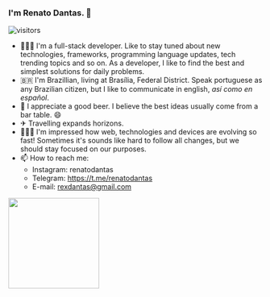 ### I'm Renato Dantas. 👋

![visitors](https://visitor-badge.glitch.me/badge?page_id=page.id)

- 👨🏻‍💻 I'm a full-stack developer. Like to stay tuned about new technologies, frameworks, programming language updates, tech trending topics and so on. As a developer, I like to find the best and simplest solutions for daily problems.
- 🇧🇷 I'm Brazillian, living at Brasília, Federal District. Speak portuguese as any Brazilian citizen, but I like to communicate in english, _así como en español_.
- 🍺 I appreciate a good beer. I believe the best ideas usually come from a bar table. 😄
- ✈ Travelling expands horizons.
- 🙆🏽‍♂️ I'm impressed how web, technologies and devices are evolving so fast! Sometimes it's sounds like hard to follow all changes, but we should stay focused on our purposes.
- 📫 How to reach me:
  - Instagram: renatodantas
  - Telegram: https://t.me/renatodantas
  - E-mail: rexdantas@gmail.com

<img height="180em" src="https://github-readme-stats.vercel.app/api?username=renatodantas&show_icons=true&hide_border=true&&count_private=true&include_all_commits=true" />

<!--
- 🔭 I’m currently working on ...
- 🌱 I’m currently learning ...
- 👯 I’m looking to collaborate on ...
- 🤔 I’m looking for help with ...
- 💬 Ask me about ...
- 📫 How to reach me: ...
- 😄 Pronouns: ...
- ⚡ Fun fact: ...
-->

